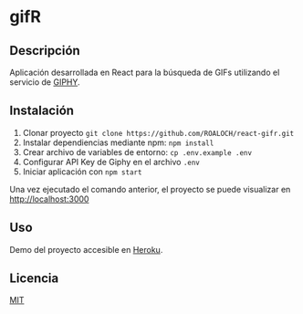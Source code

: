# gifR

## Descripción

Aplicación desarrollada en React para la búsqueda de GIFs utilizando el servicio de [GIPHY](https://developers.giphy.com/docs/api#quick-start-guide).

## Instalación

1. Clonar proyecto `git clone https://github.com/ROALOCH/react-gifr.git`
2. Instalar dependiencias mediante npm: `npm install`
3. Crear archivo de variables de entorno: `cp .env.example .env`
4. Configurar API Key de Giphy en el archivo `.env`
5. Iniciar aplicación con `npm start`

Una vez ejecutado el comando anterior, el proyecto se puede visualizar en [http://localhost:3000](http://localhost:8000)

## Uso

Demo del proyecto accesible en [Heroku](https://roaloch-gifr.herokuapp.com/).

## Licencia

[MIT](https://github.com/ROALOCH/react-gifr/blob/main/LICENSE)
